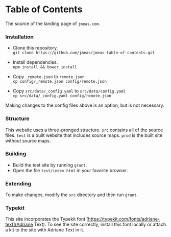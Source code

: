 # Table of Contents

The source of the landing page of `jmeas.com`.

### Installation

- Clone this repository.  
  `git clone https://github.com/jmeas/jmeas-table-of-contents.git`

- Install dependencies.  
  `npm install && bower install`

- Copy `_remote.json` to `remote.json`.  
  `cp config/_remote.json config/remote.json`

- Copy `src/data/_config.yaml` to `src/data/config.yaml`  
  `cp src/data/_config.yaml config/remote.json`

Making changes to the config files above is an option, but is not necessary.

### Structure

This website uses a three-pronged structure. `src` contains all of the source files. `test` is a built website that includes source maps. `prod` is the built site without source maps.

### Building

- Build the test site by running `grunt`.  
- Open the file `test/index.html` in your favorite browser.

### Extending

To make changes, modify the `src` directory and then run `grunt`.

### Typekit

This site incorporates the Typekit font [https://typekit.com/fonts/adriane-text](Adriane Text). To see the site correctly, install this font locally or attach a kit to the site with Adriane Text in it.
